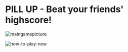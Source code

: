 # PILL UP - Beat your friends' highscore!

![maingamepicture](https://user-images.githubusercontent.com/60489397/81129121-2f034b00-8ef8-11ea-97ef-e3e2c367f713.jpg)

![how-to-play-new](https://user-images.githubusercontent.com/60489397/81129141-46dacf00-8ef8-11ea-9925-657473a9ed92.jpg)
